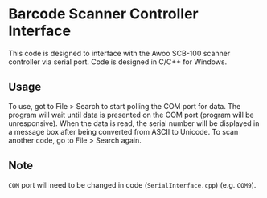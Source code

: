 # Barcode Scanner Controller Interface

This code is designed to interface with the Awoo SCB-100 scanner controller via serial port. Code is designed in C/C++ for Windows.

## Usage

To use, got to File > Search to start polling the COM port for data. The program will wait until data is presented on the COM port (program will be unresponsive). When the data is read, the serial number will be displayed in a message box after being converted from ASCII to Unicode. To scan another code, go to File > Search again.

## Note

`COM` port will need to be changed in code (`SerialInterface.cpp`) (e.g. `COM9`).
